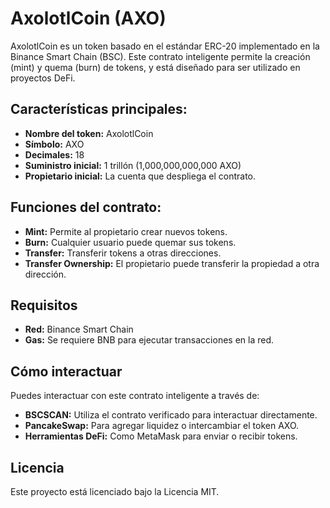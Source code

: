 # AxolotlCoin (AXO)

AxolotlCoin es un token basado en el estándar ERC-20 implementado en la Binance Smart Chain (BSC). Este contrato inteligente permite la creación (mint) y quema (burn) de tokens, y está diseñado para ser utilizado en proyectos DeFi.

## Características principales:
- **Nombre del token:** AxolotlCoin
- **Símbolo:** AXO
- **Decimales:** 18
- **Suministro inicial:** 1 trillón (1,000,000,000,000 AXO)
- **Propietario inicial:** La cuenta que despliega el contrato.

## Funciones del contrato:
- **Mint:** Permite al propietario crear nuevos tokens.
- **Burn:** Cualquier usuario puede quemar sus tokens.
- **Transfer:** Transferir tokens a otras direcciones.
- **Transfer Ownership:** El propietario puede transferir la propiedad a otra dirección.

## Requisitos
- **Red:** Binance Smart Chain
- **Gas:** Se requiere BNB para ejecutar transacciones en la red.

## Cómo interactuar
Puedes interactuar con este contrato inteligente a través de:
- **BSCSCAN:** Utiliza el contrato verificado para interactuar directamente.
- **PancakeSwap:** Para agregar liquidez o intercambiar el token AXO.
- **Herramientas DeFi:** Como MetaMask para enviar o recibir tokens.

## Licencia
Este proyecto está licenciado bajo la Licencia MIT.
